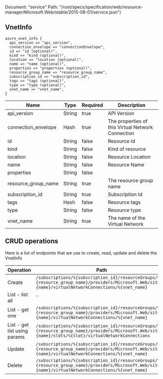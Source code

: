 Document: "service"
Path: "/root/specs/specification/web/resource-manager/Microsoft.Web/stable/2015-08-01/service.json")

## VnetInfo

```puppet
azure_vnet_info {
  api_version => "api_version",
  connection_envelope => "connectionEnvelope",
  id => "id (optional)",
  kind => "kind (optional)",
  location => "location (optional)",
  name => "name (optional)",
  properties => "properties (optional)",
  resource_group_name => "resource_group_name",
  subscription_id => "subscription_id",
  tags => "tags (optional)",
  type => "type (optional)",
  vnet_name => "vnet_name",
}
```

| Name        | Type           | Required       | Description       |
| ------------- | ------------- | ------------- | ------------- |
|api_version | String | true | API Version |
|connection_envelope | Hash | true | The properties of this Virtual Network Connection |
|id | String | false | Resource Id |
|kind | String | false | Kind of resource |
|location | String | false | Resource Location |
|name | String | false | Resource Name |
|properties | String | false |  |
|resource_group_name | String | true | The resource group name |
|subscription_id | String | true | Subscription Id |
|tags | Hash | false | Resource tags |
|type | String | false | Resource type |
|vnet_name | String | true | The name of the Virtual Network |



## CRUD operations

Here is a list of endpoints that we use to create, read, update and delete the VnetInfo

| Operation | Path | Verb | Description | OperationID |
| ------------- | ------------- | ------------- | ------------- | ------------- |
|Create|`/subscriptions/%{subscription_id}/resourceGroups/%{resource_group_name}/providers/Microsoft.Web/sites/%{name}/virtualNetworkConnections/%{vnet_name}`|Put||Sites_CreateOrUpdateSiteVNETConnection|
|List - list all|``||||
|List - get one|`/subscriptions/%{subscription_id}/resourceGroups/%{resource_group_name}/providers/Microsoft.Web/sites/%{name}/virtualNetworkConnections/%{vnet_name}`|Get||Sites_GetSiteVNETConnection|
|List - get list using params|`/subscriptions/%{subscription_id}/resourceGroups/%{resource_group_name}/providers/Microsoft.Web/sites/%{name}/slots/%{slot}/virtualNetworkConnections`|Get||Sites_GetSiteVNETConnectionsSlot|
|Update|`/subscriptions/%{subscription_id}/resourceGroups/%{resource_group_name}/providers/Microsoft.Web/sites/%{name}/virtualNetworkConnections/%{vnet_name}`|Put||Sites_CreateOrUpdateSiteVNETConnection|
|Delete|`/subscriptions/%{subscription_id}/resourceGroups/%{resource_group_name}/providers/Microsoft.Web/sites/%{name}/virtualNetworkConnections/%{vnet_name}`|Delete||Sites_DeleteSiteVNETConnection|